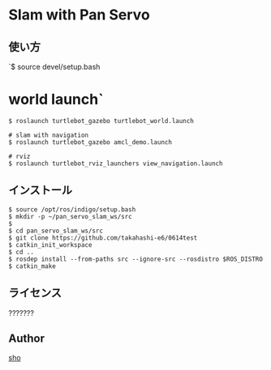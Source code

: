 Slam with Pan Servo
====


## 使い方

`$ source devel/setup.bash  

# world launch`  
`$ roslaunch turtlebot_gazebo turtlebot_world.launch`

`# slam with navigation`  
`$ roslaunch turtlebot_gazebo amcl_demo.launch`

`# rviz`  
`$ roslaunch turtlebot_rviz_launchers view_navigation.launch`


## インストール

`$ source /opt/ros/indigo/setup.bash`  
`$ mkdir -p ~/pan_servo_slam_ws/src`  
`$ `  
`$ cd pan_servo_slam_ws/src`  
`$ git clone https://github.com/takahashi-e6/0614test`  
`$ catkin_init_workspace`  
`$ cd ..`  
`$ rosdep install --from-paths src --ignore-src --rosdistro $ROS_DISTRO`  
`$ catkin_make`  

## ライセンス

???????

## Author

[sho](https://github.com/takahashi-e6)
